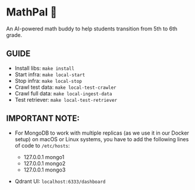 # MathPal 🤖

 An AI-powered math buddy to help students transition from 5th to 6th grade.

## GUIDE

- Install libs: `make install`
- Start infra: `make local-start`
- Stop infra: `make local-stop`
- Crawl test data: `make local-test-crawler`
- Crawl full data: `make local-ingest-data`
- Test retriever: `make local-test-retriever`

## **IMPORTANT NOTE:**

- For MongoDB to work with multiple replicas (as we use it in our Docker setup) on macOS or Linux systems, you have to add the following lines of code to `/etc/hosts`:

  - 127.0.0.1       mongo1
  - 127.0.0.1       mongo2 
  - 127.0.0.1       mongo3

-  Qdrant UI: `localhost:6333/dashboard`
